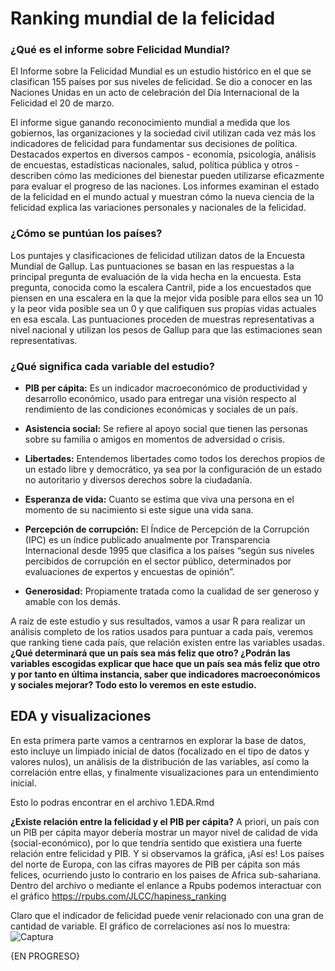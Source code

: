 # Ranking mundial de la felicidad

### ¿Qué es el informe sobre Felicidad Mundial?

El Informe sobre la Felicidad Mundial es un estudio histórico en el que se clasifican 155 países por sus niveles de felicidad. Se dio a conocer en las Naciones Unidas en un acto de celebración del Día Internacional de la Felicidad el 20 de marzo.

El informe sigue ganando reconocimiento mundial a medida que los gobiernos, las organizaciones y la sociedad civil utilizan cada vez más los indicadores de felicidad para fundamentar sus decisiones de política. Destacados expertos en diversos campos - economía, psicología, análisis de encuestas, estadísticas nacionales, salud, política pública y otros - describen cómo las mediciones del bienestar pueden utilizarse eficazmente para evaluar el progreso de las naciones. Los informes examinan el estado de la felicidad en el mundo actual y muestran cómo la nueva ciencia de la felicidad explica las variaciones personales y nacionales de la felicidad.

### ¿Cómo se puntúan los países?

Los puntajes y clasificaciones de felicidad utilizan datos de la Encuesta Mundial de Gallup. Las puntuaciones se basan en las respuestas a la principal pregunta de evaluación de la vida hecha en la encuesta. Esta pregunta, conocida como la escalera Cantril, pide a los encuestados que piensen en una escalera en la que la mejor vida posible para ellos sea un 10 y la peor vida posible sea un 0 y que califiquen sus propias vidas actuales en esa escala. Las puntuaciones proceden de muestras representativas a nivel nacional y utilizan los pesos de Gallup para que las estimaciones sean representativas.

### ¿Qué significa cada variable del estudio?

- **PIB per cápita:** Es un indicador macroeconómico de productividad y desarrollo económico, usado para entregar una visión respecto al rendimiento de las condiciones económicas y sociales de un país.

- **Asistencia social:** Se refiere al apoyo social que tienen las personas sobre su familia o amigos en momentos de adversidad o crisis.

- **Libertades:** Entendemos libertades como todos los derechos propios de un estado libre y democrático, ya sea por la configuración de un estado no autoritario y diversos derechos sobre la ciudadanía.

- **Esperanza de vida:** Cuanto se estima que viva una persona en el momento de su nacimiento si este sigue una vida sana.

- **Percepción de corrupción:** El Índice de Percepción de la Corrupción (IPC) es un índice publicado anualmente por Transparencia Internacional desde 1995 que clasifica a los países “según sus niveles percibidos de corrupción en el sector público, determinados por evaluaciones de expertos y encuestas de opinión”.

- **Generosidad:** Propiamente tratada como la cualidad de ser generoso y amable con los demás.

A raíz de este estudio y sus resultados, vamos a usar R para realizar un análisis completo de los ratios usados para puntuar a cada país, veremos que ranking tiene cada país, que relación existen entre las variables usadas. **¿Qué determinará que un país sea más feliz que otro? ¿Podrán las variables escogidas explicar que hace que un país sea más feliz que otro y por tanto en última instancia, saber que indicadores macroeconómicos y sociales mejorar? Todo esto lo veremos en este estudio.**

## EDA y visualizaciones

En esta primera parte vamos a centrarnos en explorar la base de datos, esto incluye un limpiado inicial de datos (focalizado en el tipo de datos y valores nulos), un análisis de la distribución de las variables, así como la correlación entre ellas, y finalmente visualizaciones para un entendimiento inicial.

Esto lo podras encontrar en el archivo 1.EDA.Rmd

**¿Existe relación entre la felicidad y el PIB per cápita?** A priori, un país con un PIB per cápita mayor debería mostrar un mayor nivel de calidad de vida (social-económico), por lo que tendría sentido que existiera una fuerte relación entre felicidad y PIB. Y si observamos la gráfica, ¡Así es! Los países del norte de Europa, con las cifras mayores de PIB per cápita son más felices, ocurriendo justo lo contrario en los paises de Africa sub-sahariana. Dentro del archivo o mediante el enlance a Rpubs podemos interactuar con el gráfico https://rpubs.com/JLCC/hapiness_ranking

Claro que el indicador de felicidad puede venir relacionado con una gran de cantidad de variable. El gráfico de correlaciones así nos lo muestra:
![Captura](https://user-images.githubusercontent.com/54073772/97978536-fc1a1100-1dcd-11eb-8add-d13ff2a4ae05.PNG)



{EN PROGRESO}
